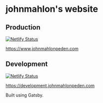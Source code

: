 # johnmahlon's website

## Production
[![Netlify Status](https://api.netlify.com/api/v1/badges/cc13ae4e-8686-4ed5-99b2-096e68ff9627/deploy-status)](https://app.netlify.com/sites/johnmahlonpeden/deploys)

https://www.johnmahlonpeden.com

## Development
[![Netlify Status](https://api.netlify.com/api/v1/badges/a566cfc9-0107-44f3-baa7-d552bf108c5c/deploy-status)](https://app.netlify.com/sites/angry-nobel-c6c126/deploys)

https://development.johnmahlonpeden.com

Built using Gatsby.
